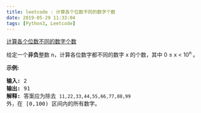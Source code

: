 ```yaml
---
title: leetcode : 计算各个位数不同的数字个数
date: 2019-05-29 11:33:04
tags: [Python3, Leetcode]
---
```


[计算各个位数不同的数字个数](https://leetcode-cn.com/problems/count-numbers-with-unique-digits/)

<p>给定一个<strong>非负</strong>整数 n，计算各位数字都不同的数字 x 的个数，其中 0 &le; x &lt; 10<sup>n&nbsp;</sup>。</p>

<!-- more -->

<p><strong>示例:</strong></p>

<pre><strong>输入: </strong>2
<strong>输出: </strong>91 
<strong>解释: </strong>答案应为除去 <code>11,22,33,44,55,66,77,88,99 </code>外，在 [0,100) 区间内的所有数字。
</pre>

